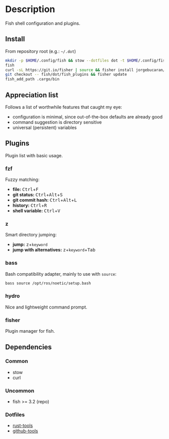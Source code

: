 <!-- vim: set colorcolumn=80: -->

# Description

Fish shell configuration and plugins.

## Install

From repository root (e.g.: `~/.dot`)

```bash
mkdir -p $HOME/.config/fish && stow --dotfiles dot -t $HOME/.config/fish -d fish/
fish
curl -sL https://git.io/fisher | source && fisher install jorgebucaran/fisher
git checkout -- fish/dot/fish_plugins && fisher update
fish_add_path .cargo/bin
```

## Appreciation list

Follows a list of worthwhile features that caught my eye:

- configuration is minimal, since out-of-the-box defaults are already good
- command suggestion is directory sensitive
- universal (persistent) variables

## Plugins

Plugin list with basic usage.

### fzf

Fuzzy matching:

- **file:** <span><kbd>Ctrl</kbd>+<kbd>F</kbd></span>
- **git status:** <kbd>Ctrl</kbd>+<kbd>Alt</kbd>+<kbd>S</kbd>
- **git commit hash:** <kbd>Ctrl</kbd>+<kbd>Alt</kbd>+<kbd>L</kbd>
- **history:** <kbd>Ctrl</kbd>+<kbd>R</kbd>
- **shell variable:** <kbd>Ctrl</kbd>+<kbd>V</kbd>

### z

Smart directory jumping:

- **jump:** <kbd>z</kbd>+`keyword`
- **jump with alternatives:** <kbd>z</kbd>+`keyword`+<kbd>Tab</kbd>

### bass

Bash compatibility adapter, mainly to use with `source`:

```bash
bass source /opt/ros/noetic/setup.bash
```

### hydro

Nice and lightweight command prompt.

### fisher

Plugin manager for fish.

## Dependencies

### Common

- stow
- curl

### Uncommon

- fish >= 3.2 (repo)

### Dotfiles

- [rust-tools](rust-tools/INSTALL.md)
- [github-tools](github-tools/INSTALL.md)

